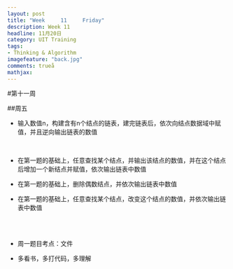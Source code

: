```yaml
---
layout: post
title: "Week	 11 	Friday"
description: Week 11
headline: 11月20日
category: UIT Training
tags:  
- Thinking & Algorithm
imagefeature: "back.jpg"
comments: trueå
mathjax: 
---
```


#第十一周

##周五
 

* 输入数值n，构建含有n个结点的链表，建完链表后，依次向结点数据域中赋值，并且逆向输出链表的数值
<br>
  
* 在第一题的基础上，任意查找某个结点，并输出该结点的数值，并在这个结点后增加一个新结点并赋值，依次输出链表中数值

* 在第一题的基础上，删除偶数结点，并依次输出链表中数值

* 在第一题的基础上，任意查找某个结点，改变这个结点的数值，并依次输出链表中数值


<br><br>

* 周一题目考点：文件

* 多看书，多打代码，多理解